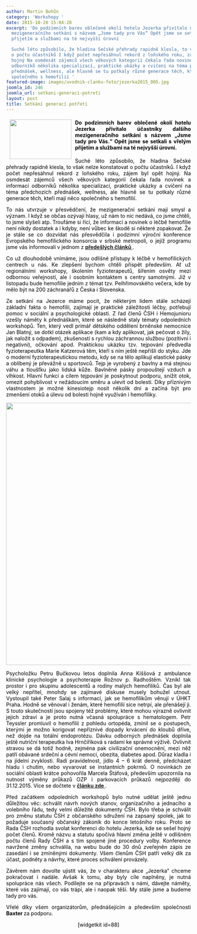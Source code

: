 ```yaml
---
author: Martin Bohůn
category: 'Workshopy '
date: 2015-10-28 15:04:28
excerpt: 'Do podzimních barev oblečené okolí hotelu Jezerka přivítalo účastníky dalšího
  mezigeneračního setkání s názvem „Jsme tady pro Vás“ Opět jsme se setkali s vřelým
  přijetím a službami na té nejvyšší úrovni

  Suché léto způsobilo, že hladina Sečské přehrady rapidně klesla, to však nelze konstatovat
  o počtu účastníků I když počet nepřesáhnul rekord z loňského roku, zájem byl opět
  hojný Na osmdesát zájemců všech věkových kategorií čekala řada novinek a informací
  odborníků několika specializací, praktické ukázky a cvičení na téma předchozích
  přednášek, wellness, ale hlavně se tu potkaly různé generace těch, kteří mají něco
  společného s hemofilií '
featured-image: images/uvodnik-clanku-foto/jezerka2015_005.jpg
joomla_id: 246
joomla_url: setkani-generaci-potreti
layout: post
title: Setkání generací potřetí
---
```


<h4 style="text-align: justify;">
 <img border="0" height="108" src="{{ site.baseurl }}/images/uvodnik-clanku-foto/jezerka2015_005.jpg" style="float: left; margin-left: 10px; margin-right: 10px;" width="168"/>
 <span style="color: #000000;">
  Do podzimních barev oblečené okolí hotelu Jezerka přivítalo účastníky dalšího mezigeneračního setkání s názvem „Jsme tady pro Vás.“ Opět jsme se setkali s vřelým přijetím a službami na té nejvyšší úrovni.
 </span>
</h4>
<p style="text-align: justify;">
 <span style="color: #000000;">
  Suché léto způsobilo, že hladina Sečské přehrady rapidně klesla, to však nelze konstatovat o počtu účastníků. I když počet nepřesáhnul rekord z loňského roku, zájem byl opět hojný. Na osmdesát zájemců všech věkových kategorií čekala řada novinek a informací odborníků několika specializací, praktické ukázky a cvičení na téma předchozích přednášek, wellness, ale hlavně se tu potkaly různé generace těch, kteří mají něco společného s hemofilií.
 </span>
</p>
<p style="text-align: justify;">
 <span style="color: #000000;">
  To nás utvrzuje v přesvědčení, že mezigenerační setkání mají smysl a význam. I když se občas ozývají hlasy, už nám to nic nedává, co jsme chtěli, to jsme slyšeli atp. Troufáme si říci, že informací a novinek o léčbě hemofilie není nikdy dostatek a i kdyby, není vůbec ke škodě si některé zopakovat. Že je stále se co dozvídat nás přesvědčila i podzimní výroční konference Evropského hemofilického konsorcia v srbské metropoli, o jejíž programu jsme vás informovali v jednom z
 </span>
 <strong>
  <a href="index.php/cs/doplnkove-informace/ostatni/243-netradicni-temata-evropskeho-snemu" target="_blank" title="Netradiční téma evropského sněmu">
   předešlých článků
  </a>
 </strong>
 .
</p>
<p style="text-align: justify;">
 <span style="color: #000000;">
  Co už dlouhodobě vnímáme, jsou odlišné přístupy k léčbě v hemofilických centrech u nás. Ke zlepšení bychom chtěli přispět především. Ať už regionálními workshopy, školením fyzioterapeutů, šířením osvěty mezi odbornou veřejností, ale i osobním kontaktem s centry samotnými. Již v listopadu bude hemofilie jedním z témat tzv. Pelhřimovského večera, kde by mělo být na 200 záchranářů z Česka i Slovenska.
 </span>
</p>
<p style="text-align: justify;">
 <span style="color: #000000;">
  Ze setkání na Jezerce máme pocit, že některým lidem stále scházejí základní fakta o hemofilii, zajímají je praktické záležitosti léčby, potřebují pomoc v sociální a psychologické oblasti. Z řad členů ČSH i Hemojunioru vzešly náměty k přednáškám, které se následně staly tématy odpoledních workshopů. Ten, který vedl primář dětského oddělení brněnské nemocnice Jan Blatný, se dotkl otázek aplikace (kam a kdy aplikovat, jak pečovat o žíly, jak naložit s odpadem), zkušeností s rychlou záchrannou službou (pozitivní i negativní), očkování apod. Praktickou ukázku tzv. tejpování předvedla fyzioterapeutka Marie Katzerová těm, kteří s ním ještě nepřišli do styku. Jde o moderní fyzioterapeutickou metodu, kdy se na tělo aplikují elastické pásky a oblíbený je převážně u sportovců. Tejp je vyrobený z bavlny a má stejnou váhu a tloušťku jako lidská kůže. Bavlněné pásky propouštejí vzduch a vlhkost. Hlavní funkcí a cílem tejpování je poskytnout podporu, snížit otok, omezit pohyblivost v nežádoucím směru a ulevit od bolesti. Díky příznivým vlastnostem je možné kinesiotejp nosit několik dní a začíná být pro zmenšení otoků a úlevu od bolesti hojně využíván i hemofiliky.
 </span>
</p>
<p style="text-align: center;">
 <span style="color: #000000;">
  <img border="0" src="{{ site.baseurl }}/images/uvodnik-clanku-foto/tejpovani.jpg" style="vertical-align: middle;" width="715"/>
 </span>
</p>
<p style="text-align: justify;">
 <span style="color: #000000;">
  Psycholožku Petru Bučkovou letos doplnila Anna Kiššová z ambulance klinické psychologie a psychoterapie Rožnov p. Radhoštěm. Vznikl tak prostor i pro skupinu adolescentů a rodiny malých hemofiliků. Čas byl ale velký nepřítel, mnohdy se zajímavé diskuse musely bohužel utnout.
 </span>
 <span style="text-align: center; color: #000000;">
  Vystoupil také Peter Salaj s informací, jak se hemofilikům věnují v ÚHKT Praha. Hodně se věnoval i ženám, které hemofilií sice netrpí, ale přenášejí ji. S touto skutečností jsou spojeny též problémy, které mohou výrazně ovlivnit jejich zdraví a je proto nutná včasná spolupráce s hematologem. Petr Teyssler promluvil o hemofilii z pohledu ortopéda, zmínil se o postupech, kterými je možno korigovat nepříznivé dopady krvácení do kloubů dříve, než dojde na totální endoprotézu. Dávku odborných přednášek doplnila ještě nutriční terapeutka Iva Hrnčiříková s radami ke správné výživě. Ovlivnit stravou se dá totiž hodně, zejména pak civilizační onemocnění, mezi něž patří obávané srdeční a cévní nemoci, obezita, diabetes apod. Důraz kladla i na jídelní zvyklosti. Radí pravidelnost, jídlo 4 – 6 krát denně, předcházet hladu i chutím, nebo vyvarovat se instantních pokrmů.
 </span>
 <span style="color: #000000;">
  O novinkách ze sociální oblasti krátce pohovořila Marcela Štáfová, především upozornila na nutnost výměny průkazů OZP i parkovacích průkazů nejpozději do 31.12.2015. Více se dočtete v
 </span>
 <strong>
  <a href="index.php/cs/socialni-minimum/soc-otazky/219-nove-prukazy-ozp" target="_blank" title="Výměna průkazů OZP">
   článku zde
  </a>
 </strong>
 .
</p>
<p style="text-align: justify;">
 <span style="color: #000000;">
  Před začátkem odpoledních workshopů bylo nutné udělat ještě jednu důležitou věc: schválit návrh nových stanov, organizačního a jednacího a volebního řádu, tedy velmi důležité dokumenty ČSH. Bylo třeba je schválit pro změnu statutu ČSH z občanského sdružení na zapsaný spolek, jak to požaduje současný občanský zákoník do konce letošního roku. Proto se Rada ČSH rozhodla svolat konferenci do hotelu Jezerka, kde se sešel hojný počet členů. Kromě názvu a statutu spočívá hlavní změna ještě v odlišném počtu členů Rady ČSH a s tím spojené jiné procedury volby. Konference navržené změny schválila, na webu bude do 30 dnů zveřejněn zápis ze zasedání i se zmíněnými dokumenty. Všem členům ČSH patří velký dík za účast, podněty a návrhy, které proces schválení provázely.
 </span>
</p>
<p style="text-align: justify;">
 <span style="color: #000000;">
  Závěrem nám dovolte ujistit vás, že v charakteru akce „Jezerka“ chceme pokračovat i nadále. Avšak k tomu, aby byly cíle naplněny, je nutná spolupráce nás všech. Podílejte se na přípravách s námi, dávejte náměty, které vás zajímají, co vás trápí, ale i naopak těší. My stále jsme a budeme tady pro vás.
 </span>
</p>
<p style="text-align: justify;">
 <span style="color: #000000;">
  Vřelé díky všem organizátorům, přednášejícím a především společnosti
  <strong>
   Baxter
  </strong>
  za podporu.
 </span>
</p>
<p style="text-align: center;">
 <span style="color: #000000;">
  <span>
   <span>
    [widgetkit id=88]
   </span>
  </span>
 </span>
</p>